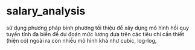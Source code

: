 # salary_analysis
sử dụng phương pháp bình phương tối thiệu để xây dựng mô hình hồi quy tuyến tính đa biến để dự đoán mức lương dựa trên các tiêu chí cần thiết (hiện có)
ngoài ra còn nhiều mô hình khá như cubic, log-log, 
